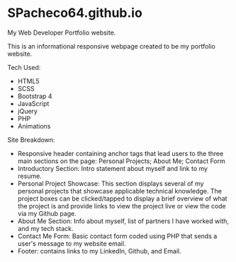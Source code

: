 # SPacheco64.github.io
My Web Developer Portfolio website.

This is an informational responsive webpage created to be my portfolio website. 

Tech Used: 
- HTML5
- SCSS 
- Bootstrap 4 
- JavaScript 
- jQuery
- PHP
- Animations

Site Breakdown:
- Responsive header containing anchor tags that lead users to the three main sections on the page: Personal Projects; About Me; Contact Form
- Introductory Section: Intro statement about myself and link to my resume.
- Personal Project Showcase: This section displays several of my personal projects that showcase applicable technical knowledge. The project boxes can be clicked/tapped to display a brief overview of what the project is and provide links to view the project live or view the code via my Github page.
- About Me Section: Info about myself, list of partners I have worked with, and my tech stack.
- Contact Me Form: Basic contact form coded using PHP that sends a user's message to my website email.
- Footer: contains links to my LinkedIn, Github, and Email.
